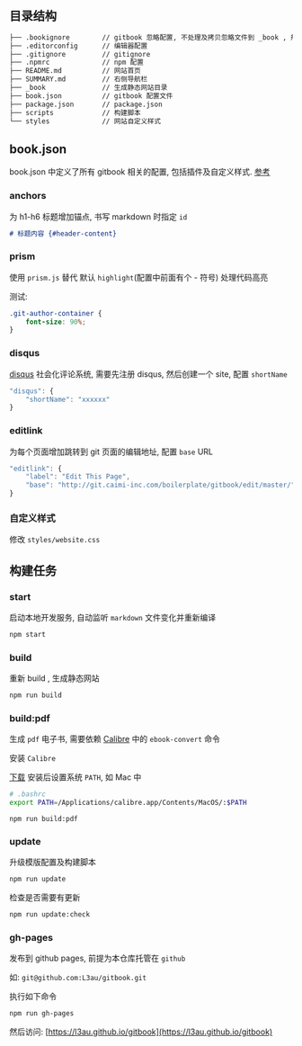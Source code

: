 ## 目录结构

```sh
├── .bookignore        // gitbook 忽略配置, 不处理及拷贝忽略文件到 _book , 规则同 .gitignore
├── .editorconfig      // 编辑器配置
├── .gitignore         // gitignore
├── .npmrc             // npm 配置
├── README.md          // 网站首页
├── SUMMARY.md         // 右侧导航栏
├── _book              // 生成静态网站目录
├── book.json          // gitbook 配置文件
├── package.json       // package.json
├── scripts            // 构建脚本
└── styles             // 网站自定义样式

```

## book.json

book.json 中定义了所有 gitbook 相关的配置, 包括插件及自定义样式. [参考](http://toolchain.gitbook.com/config.html)

### anchors

为 h1-h6 标题增加锚点, 书写 markdown 时指定 `id`

```md
# 标题内容 {#header-content}
```

### prism

使用 `prism.js` 替代 默认 `highlight`(配置中前面有个 - 符号) 处理代码高亮

测试:

```css
.git-author-container {
    font-size: 90%;
}
```

### disqus

[disqus](https://disqus.com/) 社会化评论系统, 需要先注册 disqus, 然后创建一个 site, 配置 `shortName`

```js
"disqus": {
    "shortName": "xxxxxx"
}
```

### editlink

为每个页面增加跳转到 git 页面的编辑地址, 配置 `base` URL

```js
"editlink": {
    "label": "Edit This Page",
    "base": "http://git.caimi-inc.com/boilerplate/gitbook/edit/master/"
}
```

### 自定义样式

修改 `styles/website.css`

## 构建任务

### start

启动本地开发服务, 自动监听 `markdown` 文件变化并重新编译

```bash
npm start
```

### build

重新 build , 生成静态网站

```bash
npm run build
```

### build:pdf

生成 `pdf` 电子书, 需要依赖 [Calibre](https://calibre-ebook.com/) 中的 `ebook-convert` 命令

安装 `Calibre`

[下载](https://calibre-ebook.com/download) 安装后设置系统 `PATH`, 如 Mac 中

```bash
# .bashrc
export PATH=/Applications/calibre.app/Contents/MacOS/:$PATH
```

```
npm run build:pdf
```

### update

升级模版配置及构建脚本

```bash
npm run update
```

检查是否需要有更新

```bash
npm run update:check
```

### gh-pages

发布到 github pages, 前提为本仓库托管在 `github`

如: `git@github.com:L3au/gitbook.git`

执行如下命令

```bash
npm run gh-pages
```

然后访问: [https://l3au.github.io/gitbook](https://l3au.github.io/gitbook)
